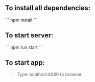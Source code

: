 ## To install all dependencies:

´´´
npm install
´´´

## To start server: 

´´´
npm run start
´´´

## To start app:

>Type localhost:8080 to browser